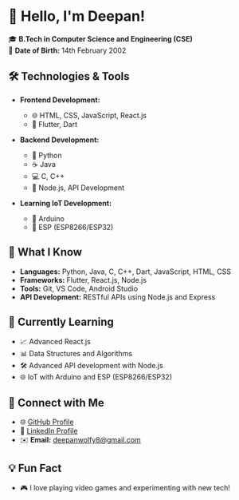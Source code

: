 # 👋 Hello, I'm Deepan!

🎓 **B.Tech in Computer Science and Engineering (CSE)**  
📅 **Date of Birth:** 14th February 2002  

## 🛠️ Technologies & Tools

- **Frontend Development:**
  - 🌐 HTML, CSS, JavaScript, React.js
  - 📱 Flutter, Dart

- **Backend Development:**
  - 🐍 Python
  - ☕ Java
  - 💻 C, C++
  - 🚀 Node.js, API Development

- **Learning IoT Development:**
  - 🔧 Arduino
  - 📡 ESP (ESP8266/ESP32)

## 🚀 What I Know

- **Languages:** Python, Java, C, C++, Dart, JavaScript, HTML, CSS
- **Frameworks:** Flutter, React.js, Node.js
- **Tools:** Git, VS Code, Android Studio
- **API Development:** RESTful APIs using Node.js and Express

## 🌱 Currently Learning

- 📈 Advanced React.js
- 📊 Data Structures and Algorithms
- 🛠️ Advanced API development with Node.js
- 🌐 IoT with Arduino and ESP (ESP8266/ESP32)

## 🔗 Connect with Me

- 🌐 [GitHub Profile](https://github.com/Deepan1413)
- 💼 [LinkedIn Profile](https://www.linkedin.com/in/)
- ✉️ **Email:** deepanwolfy8@gmail.com

## 💡 Fun Fact

- 🎮 I love playing video games and experimenting with new tech!

